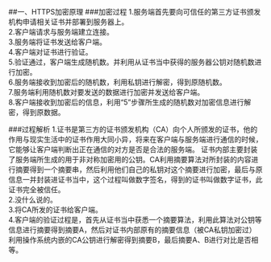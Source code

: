 ##一、HTTPS加密原理
###加密过程
1.服务端首先要向可信任的第三方证书颁发机构申请相关证书并部署到服务器上。  
2.客户端请求与服务端建立连接。  
3.服务端将证书发送给客户端。  
4.客户端对证书进行验证。  
5.验证通过，客户端生成随机数。并利用从证书当中获得的服务器公钥对随机数进行加密。  
6.服务端接收到加密后的随机数，利用私钥进行解密，得到原随机数。  
7.服务端利用随机数对要发送的数据进行加密并发送给客户端。  
8.客户端接收到加密后的信息，利用“5”步骤所生成的随机数对加密信息进行解密，得到原数据。  

###过程解析
1.证书是第三方的证书颁发机构（CA）向个人所颁发的证书，他的作用与现实生活中的证书作用大同小异，将来在客户端与服务端进行通信的时候，它能够让客户端判断出正在通信的对方是否是合法的服务端。  证书内部主要封装了服务端所生成的用于非对称加密用的公钥。CA利用摘要算法对所封装的内容进行摘要得到一个摘要串，然后利用他们自己的私钥对这个摘要进行加密，最后与原信息一并封装进证书当中，这个过程叫做数字签名，得到的证书叫做数字证书，此证书完全被信任。  
2.没什么说的。  
3.将CA所发的证书给客户端。  
4.客户端的验证过程是，首先从证书当中获悉一个摘要算法，利用此算法对公钥等信息进行摘要得到摘要A，然后对证书内部原有的摘要信息（被CA私钥加密过）利用操作系统内嵌的CA公钥进行解密得到摘要B，最后摘要A、B进行对比是否相等。  

